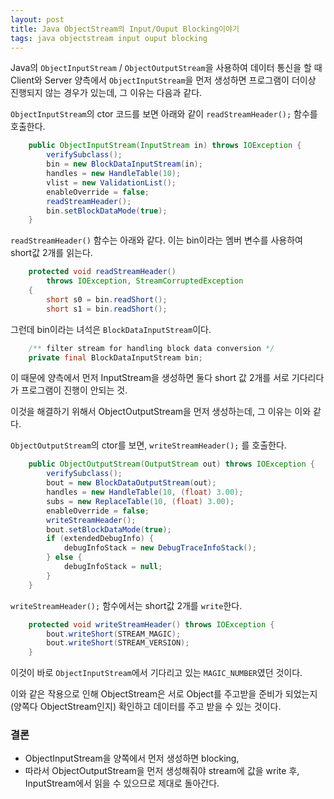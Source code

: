 ```yaml
---
layout: post
title: Java ObjectStream의 Input/Ouput Blocking이야기
tags: java objectstream input ouput blocking
---
```


Java의 `ObjectInputStream` / `ObjectOutputStream`을 사용하여 데이터 통신을 할 때 Client와 Server 양측에서 `ObjectInputStream`을 먼저 생성하면 프로그램이 더이상 진행되지 않는 경우가 있는데, 그 이유는 다음과 같다.

`ObjectInputStream`의 ctor 코드를 보면 아래와 같이 `readStreamHeader();` 함수를 호출한다.  

```java
    public ObjectInputStream(InputStream in) throws IOException {
        verifySubclass();
        bin = new BlockDataInputStream(in);
        handles = new HandleTable(10);
        vlist = new ValidationList();
        enableOverride = false;
        readStreamHeader();
        bin.setBlockDataMode(true);
    }
```

`readStreamHeader()` 함수는 아래와 같다. 이는 bin이라는 멤버 변수를 사용하여 short값 2개를 읽는다.

```java
    protected void readStreamHeader()
        throws IOException, StreamCorruptedException
    {
        short s0 = bin.readShort();
        short s1 = bin.readShort();
```

그런데 bin이라는 녀석은 `BlockDataInputStream`이다.

```java
    /** filter stream for handling block data conversion */
    private final BlockDataInputStream bin;
```

이 때문에 양측에서 먼저 InputStream을 생성하면 둘다 short 값 2개를 서로 기다리다가 프로그램이 진행이 안되는 것.

이것을 해결하기 위해서 ObjectOutputStream을 먼저 생성하는데, 그 이유는 이와 같다.

`ObjectOutputStream`의 ctor를 보면, `writeStreamHeader();` 를 호출한다.

```java
    public ObjectOutputStream(OutputStream out) throws IOException {
        verifySubclass();
        bout = new BlockDataOutputStream(out);
        handles = new HandleTable(10, (float) 3.00);
        subs = new ReplaceTable(10, (float) 3.00);
        enableOverride = false;
        writeStreamHeader();
        bout.setBlockDataMode(true);
        if (extendedDebugInfo) {
            debugInfoStack = new DebugTraceInfoStack();
        } else {
            debugInfoStack = null;
        }   
    }
```

`writeStreamHeader();` 함수에서는 short값 2개를 `write`한다.

```java
    protected void writeStreamHeader() throws IOException {
        bout.writeShort(STREAM_MAGIC);
        bout.writeShort(STREAM_VERSION);
    }
```

이것이 바로 `ObjectInputStream`에서 기다리고 있는 `MAGIC_NUMBER`였던 것이다.

이와 같은 작용으로 인해 ObjectStream은 서로 Object를 주고받을 준비가 되었는지(양쪽다 ObjectStream인지) 확인하고 데이터를 주고 받을 수 있는 것이다.

### 결론 ###

* ObjectInputStream을 양쪽에서 먼저 생성하면 blocking,
* 따라서 ObjectOutputStream을 먼저 생성해줘야 stream에 값을 write 후, InputStream에서 읽을 수 있으므로 제대로 돌아간다.
